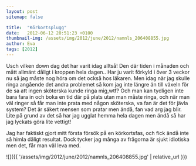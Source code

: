 ```yaml
---
layout: post
sitemap: false

title:  "Körkortsplugg"
date:   2012-06-12 20:51:23 +0100
thumbnail-img: /assets/img/2012/june/2012/namnls_206408855.jpg
author: Eva
tags: [2012]
---
```


Usch vilken down dag det har varit idag alltså! Den där tiden i månaden och mått allmänt dåligt i kroppen hela dagen.. Har ju varit förkyld i över 3 veckor nu så jag måste nog höra om det också hos läkaren. Men idag när jag skulle ringa angående det andra problemet så kom jag inte längre än till växeln för de sa att ingen sköterska kunde ringa mig,wtf? Och man kan tydligen inte bara fara in och boka en tid där på plats utan man måste ringa, och när man väl ringer så får man inte prata med någon sköterska, va fan är det för jävla system? Det är säkert mensen som pratar men ändå, fan vad arg jag blir. Lite på grund av det så har jag ugglat hemma hela dagen men ändå så har jag lyckats göra lite vettigt!






Jag har faktiskt gjort mitt första försök på en körkortsfas, och fick ändå inte så himla dåligt resultat. Dock tycker jag många av frågorna är sjukt idiotiska men det, får man väl leva med.

![]({{ '/assets/img/2012/june/2012/namnls_206408855.jpg'  | relative_url }})


